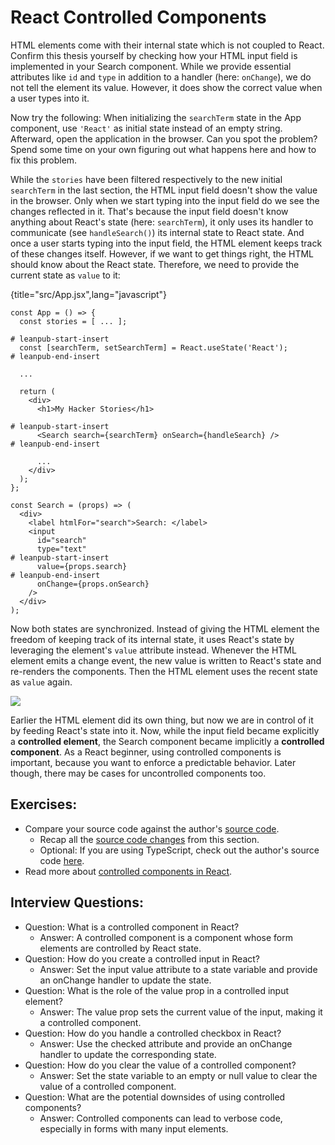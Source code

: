 # React Controlled Components

HTML elements come with their internal state which is not coupled to React. Confirm this thesis yourself by checking how your HTML input field is implemented in your Search component. While we provide essential attributes like `id` and `type` in addition to a handler (here: `onChange`), we do not tell the element its value. However, it does show the correct value when a user types into it.

Now try the following: When initializing the `searchTerm` state in the App component, use `'React'` as initial state instead of an empty string. Afterward, open the application in the browser. Can you spot the problem? Spend some time on your own figuring out what happens here and how to fix this problem.

While the `stories` have been filtered respectively to the new initial `searchTerm` in the last section, the HTML input field doesn't show the value in the browser. Only when we start typing into the input field do we see the changes reflected in it. That's because the input field doesn't know anything about React's state (here: `searchTerm`), it only uses its handler to communicate (see `handleSearch()`) its internal state to React state. And once a user starts typing into the input field, the HTML element keeps track of these changes itself. However, if we want to get things right, the HTML should know about the React state. Therefore, we need to provide the current state as `value` to it:

{title="src/App.jsx",lang="javascript"}
~~~~~~~
const App = () => {
  const stories = [ ... ];

# leanpub-start-insert
  const [searchTerm, setSearchTerm] = React.useState('React');
# leanpub-end-insert

  ...

  return (
    <div>
      <h1>My Hacker Stories</h1>

# leanpub-start-insert
      <Search search={searchTerm} onSearch={handleSearch} />
# leanpub-end-insert

      ...
    </div>
  );
};

const Search = (props) => (
  <div>
    <label htmlFor="search">Search: </label>
    <input
      id="search"
      type="text"
# leanpub-start-insert
      value={props.search}
# leanpub-end-insert
      onChange={props.onSearch}
    />
  </div>
);
~~~~~~~

Now both states are synchronized. Instead of giving the HTML element the freedom of keeping track of its internal state, it uses React's state by leveraging the element's `value` attribute instead. Whenever the HTML element emits a change event, the new value is written to React's state and re-renders the components. Then the HTML element uses the recent state as `value` again.

![](images/controlled-component.png)

Earlier the HTML element did its own thing, but now we are in control of it by feeding React's state into it. Now, while the input field became explicitly a **controlled element**, the Search component became implicitly a **controlled component**. As a React beginner, using controlled components is important, because you want to enforce a predictable behavior. Later though, there may be cases for uncontrolled components too.

## Exercises:

* Compare your source code against the author's [source code](https://tinyurl.com/53p67ybt).
  * Recap all the [source code changes](https://tinyurl.com/5auk52n7) from this section.
  * Optional: If you are using TypeScript, check out the author's source code [here](https://bit.ly/3w3A5Ah).
* Read more about [controlled components in React](https://www.robinwieruch.de/react-controlled-components/).

## Interview Questions:

* Question: What is a controlled component in React?
  * Answer: A controlled component is a component whose form elements are controlled by React state.
* Question: How do you create a controlled input in React?
  * Answer: Set the input value attribute to a state variable and provide an onChange handler to update the state.
* Question: What is the role of the value prop in a controlled input element?
  * Answer: The value prop sets the current value of the input, making it a controlled component.
* Question: How do you handle a controlled checkbox in React?
  * Answer: Use the checked attribute and provide an onChange handler to update the corresponding state.
* Question: How do you clear the value of a controlled component?
  * Answer: Set the state variable to an empty or null value to clear the value of a controlled component.
* Question: What are the potential downsides of using controlled components?
  * Answer: Controlled components can lead to verbose code, especially in forms with many input elements.